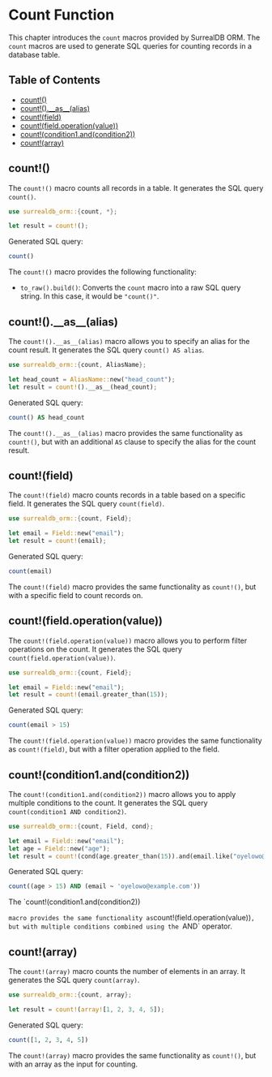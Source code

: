 # Count Function

This chapter introduces the `count` macros provided by SurrealDB ORM. The `count` macros are used to generate SQL queries for counting records in a database table.

## Table of Contents

- [count!()](#count)
- [count!().\_\_as\_\_(alias)](#count-alias)
- [count!(field)](#count-field)
- [count!(field.operation(value))](#count-field-operation)
- [count!(condition1.and(condition2))](#count-condition-and)
- [count!(array)](#count-array)

## count!()

The `count!()` macro counts all records in a table. It generates the SQL query `count()`.

```rust
use surrealdb_orm::{count, *};

let result = count!();
```

Generated SQL query:

```sql
count()
```

The `count!()` macro provides the following functionality:

- `to_raw().build()`: Converts the `count` macro into a raw SQL query string. In this case, it would be `"count()"`.

## count!().\_\_as\_\_(alias)

The `count!().__as__(alias)` macro allows you to specify an alias for the count result. It generates the SQL query `count() AS alias`.

```rust
use surrealdb_orm::{count, AliasName};

let head_count = AliasName::new("head_count");
let result = count!().__as__(head_count);
```

Generated SQL query:

```sql
count() AS head_count
```

The `count!().__as__(alias)` macro provides the same functionality as `count!()`, but with an additional `AS` clause to specify the alias for the count result.

## count!(field)

The `count!(field)` macro counts records in a table based on a specific field. It generates the SQL query `count(field)`.

```rust
use surrealdb_orm::{count, Field};

let email = Field::new("email");
let result = count!(email);
```

Generated SQL query:

```sql
count(email)
```

The `count!(field)` macro provides the same functionality as `count!()`, but with a specific field to count records on.

## count!(field.operation(value))

The `count!(field.operation(value))` macro allows you to perform filter operations on the count. It generates the SQL query `count(field.operation(value))`.

```rust
use surrealdb_orm::{count, Field};

let email = Field::new("email");
let result = count!(email.greater_than(15));
```

Generated SQL query:

```sql
count(email > 15)
```

The `count!(field.operation(value))` macro provides the same functionality as `count!(field)`, but with a filter operation applied to the field.

## count!(condition1.and(condition2))

The `count!(condition1.and(condition2))` macro allows you to apply multiple conditions to the count. It generates the SQL query `count(condition1 AND condition2)`.

```rust
use surrealdb_orm::{count, Field, cond};

let email = Field::new("email");
let age = Field::new("age");
let result = count!(cond(age.greater_than(15)).and(email.like("oyelowo@example.com")));
```

Generated SQL query:

```sql
count((age > 15) AND (email ~ 'oyelowo@example.com'))
```

The `count!(condition1.and(condition2))

`macro provides the same functionality as`count!(field.operation(value))`, but with multiple conditions combined using the `AND` operator.

## count!(array)

The `count!(array)` macro counts the number of elements in an array. It generates the SQL query `count(array)`.

```rust
use surrealdb_orm::{count, array};

let result = count!(array![1, 2, 3, 4, 5]);
```

Generated SQL query:

```sql
count([1, 2, 3, 4, 5])
```

The `count!(array)` macro provides the same functionality as `count!()`, but with an array as the input for counting.
